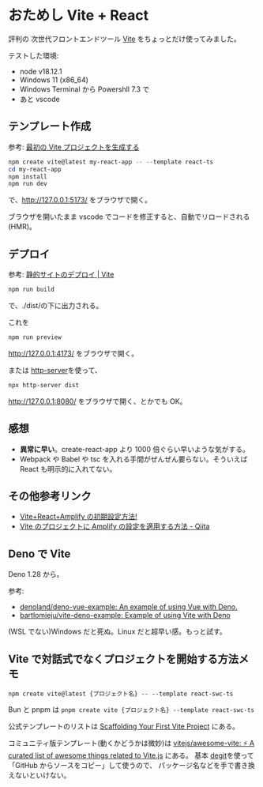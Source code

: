 # おためし Vite + React

評判の 次世代フロントエンドツール [Vite](https://ja.vitejs.dev/) をちょっとだけ使ってみました。

テストした環境:

- node v18.12.1
- Windows 11 (x86_64)
- Windows Terminal から Powershll 7.3 で
- あと vscode

## テンプレート作成

参考: [最初の Vite プロジェクトを生成する](https://ja.vitejs.dev/guide/#%E6%9C%80%E5%88%9D%E3%81%AE-vite-%E3%83%97%E3%83%AD%E3%82%B8%E3%82%A7%E3%82%AF%E3%83%88%E3%82%92%E7%94%9F%E6%88%90%E3%81%99%E3%82%8B)

```powershell
npm create vite@latest my-react-app -- --template react-ts
cd my-react-app
npm install
npm run dev
```

で、http://127.0.0.1:5173/ をブラウザで開く。

ブラウザを開いたまま vscode でコードを修正すると、自動でリロードされる(HMR)。

## デプロイ

参考: [静的サイトのデプロイ | Vite](https://ja.vitejs.dev/guide/static-deploy.html)

```powershell
npm run build
```

で、./dist/の下に出力される。

これを

```powershell
npm run preview
```

http://127.0.0.1:4173/ をブラウザで開く。

または [http-server](https://www.npmjs.com/package/http-server)を使って、

```powershell
npx http-server dist
```

http://127.0.0.1:8080/ をブラウザで開く、とかでも OK。

## 感想

- **異常に早い**。create-react-app より 1000 倍ぐらい早いような気がする。
- Webpack や Babel や tsc を入れる手間がぜんぜん要らない。そういえば React も明示的に入れてない。

## その他参考リンク

- [Vite+React+Amplify の初期設定方法!](https://zenn.dev/akira_abe/articles/20221012-vite-react-amplify)
- [Vite のプロジェクトに Amplify の設定を適用する方法 - Qiita](https://qiita.com/maejima_f/items/0188adbcc8f2af564153)

## Deno で Vite

Deno 1.28 から。

参考:

- [denoland/deno-vue-example: An example of using Vue with Deno.](https://github.com/denoland/deno-vue-example)
- [bartlomieju/vite-deno-example: Example of using Vite with Deno](https://github.com/bartlomieju/vite-deno-example)

(WSL でない)Windows だと死ぬ。Linux だと超早い感。もっと試す。

## Vite で対話式でなくプロジェクトを開始する方法メモ

`npm create vite@latest {プロジェクト名} -- --template react-swc-ts`

Bun と pnpm は
`pnpm create vite {プロジェクト名} --template react-swc-ts`

公式テンプレートのリストは
[Scaffolding Your First Vite Project](https://vitejs.dev/guide/#scaffolding-your-first-vite-project)
にある。

コミュニティ版テンプレート(動くかどうかは微妙)は
[vitejs/awesome-vite: ⚡️ A curated list of awesome things related to Vite.js](https://github.com/vitejs/awesome-vite#templates)
にある。
基本 [degit](https://www.npmjs.com/package/degit)を使って「GitHub からソースをコピー」して使うので、
パッケージ名などを手で書き換えないといけない。

